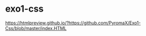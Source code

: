 # exo1-css

https://htmlpreview.github.io/?https://github.com/PyromaX/Exo1-Css/blob/master/index.HTML
